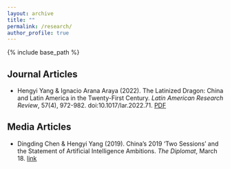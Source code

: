```yaml
---
layout: archive
title: ""
permalink: /research/
author_profile: true
---
```


{% include base_path %}


## Journal Articles
* Hengyi Yang & Ignacio Arana Araya (2022). The Latinized Dragon: China and Latin America in the Twenty-First Century. *Latin American Research Review*, 57(4), 972-982. doi:10.1017/lar.2022.71. [PDF](https://hengyi-yang.github.io/files/Yang_Arana_2022.pdf)

## Media Articles
* Dingding Chen & Hengyi Yang (2019). China’s 2019 ‘Two Sessions’ and the Statement of Artificial Intelligence Ambitions. *The Diplomat*, March 18. [link](https://thediplomat.com/2019/03/chinas-2019-two-sessions-and-the-statement-of-artificial-intelligence-ambitions/)

